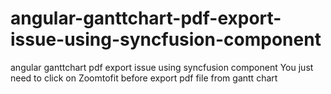 # angular-ganttchart-pdf-export-issue-using-syncfusion-component
angular ganttchart pdf export issue using syncfusion component
You just need to click on Zoomtofit before export pdf file from gantt chart
